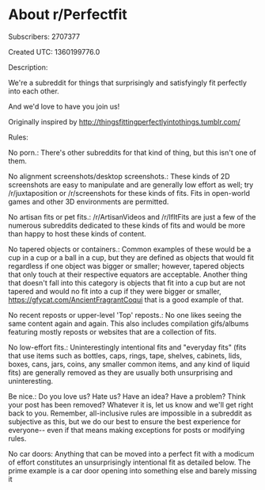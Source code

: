 # About r/Perfectfit

Subscribers: 2707377

Created UTC: 1360199776.0

Description:

We're a subreddit for things that surprisingly and satisfyingly fit perfectly into each other.   

And we'd love to have you join us! 



Originally inspired by http://thingsfittingperfectlyintothings.tumblr.com/

Rules:

No porn.: There's other subreddits for that kind of thing, but this isn't one of them.

No alignment screenshots/desktop screenshots.: These kinds of 2D screenshots are easy to manipulate and are generally low effort as well; try /r/juxtaposition or /r/screenshots for these kinds of fits. Fits in open-world games and other 3D environments are permitted.

No artisan fits or pet fits.: /r/ArtisanVideos and /r/IfItFits are just a few of the numerous subreddits dedicated to these kinds of fits and would be more than happy to host these kinds of content.

No tapered objects or containers.: Common examples of these would be a cup in a cup or a ball in a cup, but they are defined as objects that would fit regardless if one object was bigger or smaller; however, tapered objects that only touch at their respective equators are acceptable.
Another thing that doesn't fall into this category is objects that fit into a cup but are not tapered and would no fit into a cup if they were bigger or smaller, https://gfycat.com/AncientFragrantCoqui that is a good example of that.

No recent reposts or upper-level 'Top' reposts.: No one likes seeing the same content again and again. This also includes compilation gifs/albums featuring mostly reposts or websites that are a collection of fits.

No low-effort fits.: Uninterestingly intentional fits and "everyday fits" (fits that use items such as bottles, caps, rings, tape, shelves, cabinets, lids, boxes, cans, jars, coins, any smaller common items, and any kind of liquid fits) are generally removed as they are usually both unsurprising and uninteresting.

Be nice.: Do you love us? Hate us? Have an idea? Have a problem? Think your post has been removed? Whatever it is, let us know and we'll get right back to you. Remember, all-inclusive rules are impossible in a subreddit as subjective as this, but we do our best to ensure the best experience for everyone-- even if that means making exceptions for posts or modifying rules.

No car doors: Anything that can be moved into a perfect fit with a modicum of effort constitutes an unsurprisingly intentional fit as detailed below. The prime example is a car door opening into something else and barely missing it

